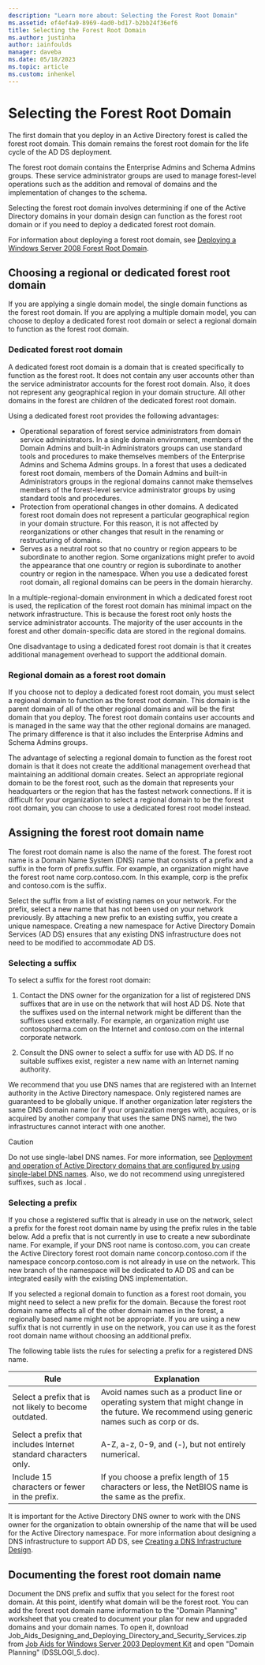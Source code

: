 ```yaml
---
description: "Learn more about: Selecting the Forest Root Domain"
ms.assetid: ef4ef4a9-8969-4ad0-bd17-b2bb24f36ef6
title: Selecting the Forest Root Domain
ms.author: justinha
author: iainfoulds
manager: daveba
ms.date: 05/18/2023
ms.topic: article
ms.custom: inhenkel
---
```


# Selecting the Forest Root Domain

>

The first domain that you deploy in an Active Directory forest is called the forest root domain. This domain remains the forest root domain for the life cycle of the AD DS deployment.

The forest root domain contains the Enterprise Admins and Schema Admins groups. These service administrator groups are used to manage forest-level operations such as the addition and removal of domains and the implementation of changes to the schema.

Selecting the forest root domain involves determining if one of the Active Directory domains in your domain design can function as the forest root domain or if you need to deploy a dedicated forest root domain.

For information about deploying a forest root domain, see [Deploying a Windows Server 2008 Forest Root Domain](/previous-versions/windows/it-pro/windows-server-2008-r2-and-2008/cc731174(v=ws.10)).

## Choosing a regional or dedicated forest root domain

If you are applying a single domain model, the single domain functions as the forest root domain. If you are applying a multiple domain model, you can choose to deploy a dedicated forest root domain or select a regional domain to function as the forest root domain.

### Dedicated forest root domain

A dedicated forest root domain is a domain that is created specifically to function as the forest root. It does not contain any user accounts other than the service administrator accounts for the forest root domain. Also, it does not represent any geographical region in your domain structure. All other domains in the forest are children of the dedicated forest root domain.

Using a dedicated forest root provides the following advantages:

- Operational separation of forest service administrators from domain service administrators. In a single domain environment, members of the Domain Admins and built-in Administrators groups can use standard tools and procedures to make themselves members of the Enterprise Admins and Schema Admins groups. In a forest that uses a dedicated forest root domain, members of the Domain Admins and built-in Administrators groups in the regional domains cannot make themselves members of the forest-level service administrator groups by using standard tools and procedures.
- Protection from operational changes in other domains. A dedicated forest root domain does not represent a particular geographical region in your domain structure. For this reason, it is not affected by reorganizations or other changes that result in the renaming or restructuring of domains.
- Serves as a neutral root so that no country or region appears to be subordinate to another region. Some organizations might prefer to avoid the appearance that one country or region is subordinate to another country or region in the namespace. When you use a dedicated forest root domain, all regional domains can be peers in the domain hierarchy.

In a multiple-regional-domain environment in which a dedicated forest root is used, the replication of the forest root domain has minimal impact on the network infrastructure. This is because the forest root only hosts the service administrator accounts. The majority of the user accounts in the forest and other domain-specific data are stored in the regional domains.

One disadvantage to using a dedicated forest root domain is that it creates additional management overhead to support the additional domain.

### Regional domain as a forest root domain

If you choose not to deploy a dedicated forest root domain, you must select a regional domain to function as the forest root domain. This domain is the parent domain of all of the other regional domains and will be the first domain that you deploy. The forest root domain contains user accounts and is managed in the same way that the other regional domains are managed. The primary difference is that it also includes the Enterprise Admins and Schema Admins groups.

The advantage of selecting a regional domain to function as the forest root domain is that it does not create the additional management overhead that maintaining an additional domain creates. Select an appropriate regional domain to be the forest root, such as the domain that represents your headquarters or the region that has the fastest network connections. If it is difficult for your organization to select a regional domain to be the forest root domain, you can choose to use a dedicated forest root model instead.

## Assigning the forest root domain name

The forest root domain name is also the name of the forest. The forest root name is a Domain Name System (DNS) name that consists of a prefix and a suffix in the form of prefix.suffix. For example, an organization might have the forest root name corp.contoso.com. In this example, corp is the prefix and contoso.com is the suffix.

Select the suffix from a list of existing names on your network. For the prefix, select a new name that has not been used on your network previously. By attaching a new prefix to an existing suffix, you create a unique namespace. Creating a new namespace for Active Directory Domain Services (AD DS) ensures that any existing DNS infrastructure does not need to be modified to accommodate AD DS.

### Selecting a suffix

To select a suffix for the forest root domain:

1. Contact the DNS owner for the organization for a list of registered DNS suffixes that are in use on the network that will host AD DS. Note that the suffixes used on the internal network might be different than the suffixes used externally. For example, an organization might use contosopharma.com on the Internet and contoso.com on the internal corporate network.

2. Consult the DNS owner to select a suffix for use with AD DS. If no suitable suffixes exist, register a new name with an Internet naming authority.

We recommend that you use DNS names that are registered with an Internet authority in the Active Directory namespace. Only registered names are guaranteed to be globally unique. If another organization later registers the same DNS domain name (or if your organization merges with, acquires, or is acquired by another company that uses the same DNS name), the two infrastructures cannot interact with one another.

> [!CAUTION]
> Do not use single-label DNS names. For more information, see [Deployment and operation of Active Directory domains that are configured by using single-label DNS names](https://support.microsoft.com/help/300684/). Also, we do not recommend using unregistered suffixes, such as .local .

### Selecting a prefix

If you chose a registered suffix that is already in use on the network, select a prefix for the forest root domain name by using the prefix rules in the table below. Add a prefix that is not currently in use to create a new subordinate name. For example, if your DNS root name is contoso.com, you can create the Active Directory forest root domain name concorp.contoso.com if the namespace concorp.contoso.com is not already in use on the network. This new branch of the namespace will be dedicated to AD DS and can be integrated easily with the existing DNS implementation.

If you selected a regional domain to function as a forest root domain, you might need to select a new prefix for the domain. Because the forest root domain name affects all of the other domain names in the forest, a regionally based name might not be appropriate. If you are using a new suffix that is not currently in use on the network, you can use it as the forest root domain name without choosing an additional prefix.

The following table lists the rules for selecting a prefix for a registered DNS name.

| Rule     | Explanation |
| -------- | --------------- |
| Select a prefix that is not likely to become outdated. | Avoid names such as a product line or operating system that might change in the future. We recommend using generic names such as corp or ds.|
| Select a prefix that includes Internet standard characters only. | A-Z, a-z, 0-9, and (-), but not entirely numerical. |
| Include 15 characters or fewer in the prefix. | If you choose a prefix length of 15 characters or less, the NetBIOS name is the same as the prefix. |

It is important for the Active Directory DNS owner to work with the DNS owner for the organization to obtain ownership of the name that will be used for the Active Directory namespace. For more information about designing a DNS infrastructure to support AD DS, see [Creating a DNS Infrastructure Design](../../ad-ds/plan/Creating-a-DNS-Infrastructure-Design.md).

## Documenting the forest root domain name

Document the DNS prefix and suffix that you select for the forest root domain. At this point, identify what domain will be the forest root. You can add the forest root domain name information to the "Domain Planning" worksheet that you created to document your plan for new and upgraded domains and your domain names. To open it, download Job_Aids_Designing_and_Deploying_Directory_and_Security_Services.zip from [Job Aids for Windows Server 2003 Deployment Kit](https://microsoft.com/download/details.aspx?id=9608) and open "Domain Planning" (DSSLOGI_5.doc).
